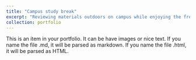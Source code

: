 ```yaml
---
title: "Campus study break"
excerpt: "Reviewing materials outdoors on campus while enjoying the fresh air.<br/><img src='../images/portfolio3.png'>"
collection: portfolio
---
```


This is an item in your portfolio. It can be have images or nice text. If you name the file .md, it will be parsed as markdown. If you name the file .html, it will be parsed as HTML. 
